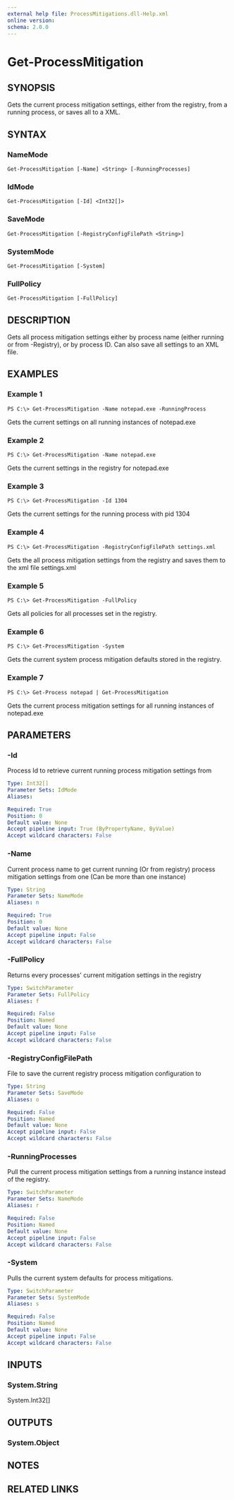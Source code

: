 ```yaml
---
external help file: ProcessMitigations.dll-Help.xml
online version: 
schema: 2.0.0
---
```


# Get-ProcessMitigation

## SYNOPSIS
Gets the current process mitigation settings, either from the registry, from a running process, or saves all to a XML.

## SYNTAX

### NameMode
```
Get-ProcessMitigation [-Name] <String> [-RunningProcesses]
```

### IdMode
```
Get-ProcessMitigation [-Id] <Int32[]>
```

### SaveMode
```
Get-ProcessMitigation [-RegistryConfigFilePath <String>]
```

### SystemMode
```
Get-ProcessMitigation [-System]
```

### FullPolicy
```
Get-ProcessMitigation [-FullPolicy]
```

## DESCRIPTION
Gets all process mitigation settings either by process name (either running or from -Registry), or by process ID.
Can also save all settings to an XML file.

## EXAMPLES

### Example 1
```
PS C:\> Get-ProcessMitigation -Name notepad.exe -RunningProcess
```

Gets the current settings on all running instances of notepad.exe

### Example 2
```
PS C:\> Get-ProcessMitigation -Name notepad.exe
```

Gets the current settings in the registry for notepad.exe

### Example 3
```
PS C:\> Get-ProcessMitigation -Id 1304
```

Gets the current settings for the running process with pid 1304

### Example 4
```
PS C:\> Get-ProcessMitigation -RegistryConfigFilePath settings.xml
```

Gets the all process mitigation settings from the registry and saves them to the xml file settings.xml

### Example 5
```
PS C:\> Get-ProcessMitigation -FullPolicy
```

Gets all policies for all processes set in the registry.

### Example 6
```
PS C:\> Get-ProcessMitigation -System
```

Gets the current system process mitigation defaults stored in the registry.

### Example 7
```
PS C:\> Get-Process notepad | Get-ProcessMitigation 
```

Gets the current process mitigation settings for all running instances of notepad.exe

## PARAMETERS

### -Id
Process Id to retrieve current running process mitigation settings from

```yaml
Type: Int32[]
Parameter Sets: IdMode
Aliases: 

Required: True
Position: 0
Default value: None
Accept pipeline input: True (ByPropertyName, ByValue)
Accept wildcard characters: False
```

### -Name
Current process name to get current running (Or from registry) process mitigation settings from one (Can be more than one instance)

```yaml
Type: String
Parameter Sets: NameMode
Aliases: n

Required: True
Position: 0
Default value: None
Accept pipeline input: False
Accept wildcard characters: False
```

### -FullPolicy
Returns every processes' current mitigation settings in the registry

```yaml
Type: SwitchParameter
Parameter Sets: FullPolicy
Aliases: f

Required: False
Position: Named
Default value: None
Accept pipeline input: False
Accept wildcard characters: False
```

### -RegistryConfigFilePath
File to save the current registry process mitigation configuration to

```yaml
Type: String
Parameter Sets: SaveMode
Aliases: o

Required: False
Position: Named
Default value: None
Accept pipeline input: False
Accept wildcard characters: False
```

### -RunningProcesses
Pull the current process mitigation settings from a running instance instead of the registry.

```yaml
Type: SwitchParameter
Parameter Sets: NameMode
Aliases: r

Required: False
Position: Named
Default value: None
Accept pipeline input: False
Accept wildcard characters: False
```

### -System
Pulls the current system defaults for process mitigations.

```yaml
Type: SwitchParameter
Parameter Sets: SystemMode
Aliases: s

Required: False
Position: Named
Default value: None
Accept pipeline input: False
Accept wildcard characters: False
```

## INPUTS

### System.String
System.Int32\[\]

## OUTPUTS

### System.Object

## NOTES

## RELATED LINKS


